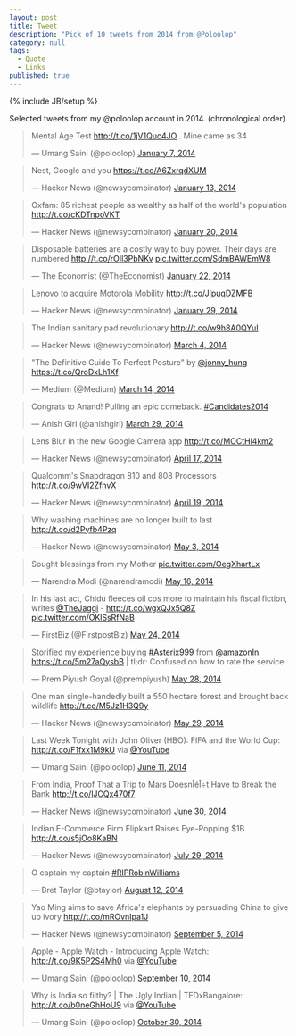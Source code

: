 ```yaml
---
layout: post
title: Tweet
description: "Pick of 10 tweets from 2014 from @Poloolop"
category: null
tags: 
  - Quote
  - Links
published: true
---
```


{% include JB/setup %}
<p>
Selected tweets from my @poloolop account in 2014. (chronological order)
</p>

<blockquote class="twitter-tweet" lang="en"><p>Mental Age Test <a href="http://t.co/1jV1Quc4JO">http://t.co/1jV1Quc4JO</a> . Mine came as 34</p>&mdash; Umang Saini (@poloolop) <a href="https://twitter.com/poloolop/status/420397271608332288">January 7, 2014</a></blockquote>
<script async src="//platform.twitter.com/widgets.js" charset="utf-8"></script>

<blockquote class="twitter-tweet" lang="en"><p>Nest, Google and you <a href="https://t.co/A6ZxrqdXUM">https://t.co/A6ZxrqdXUM</a></p>&mdash; Hacker News (@newsycombinator) <a href="https://twitter.com/newsycombinator/status/422867291253268481">January 13, 2014</a></blockquote>
<script async src="//platform.twitter.com/widgets.js" charset="utf-8"></script>

<blockquote class="twitter-tweet" lang="en"><p>Oxfam: 85 richest people as wealthy as half of the world&#39;s population <a href="http://t.co/cKDTnpoVKT">http://t.co/cKDTnpoVKT</a></p>&mdash; Hacker News (@newsycombinator) <a href="https://twitter.com/newsycombinator/status/425267716547960832">January 20, 2014</a></blockquote>
<script async src="//platform.twitter.com/widgets.js" charset="utf-8"></script>

<blockquote class="twitter-tweet" lang="en"><p>Disposable batteries are a costly way to buy power. Their days are numbered <a href="http://t.co/rOIl3PbNKv">http://t.co/rOIl3PbNKv</a> <a href="http://t.co/SdmBAWEmW8">pic.twitter.com/SdmBAWEmW8</a></p>&mdash; The Economist (@TheEconomist) <a href="https://twitter.com/TheEconomist/status/425797986422390784">January 22, 2014</a></blockquote>
<script async src="//platform.twitter.com/widgets.js" charset="utf-8"></script>

<blockquote class="twitter-tweet" lang="en"><p>Lenovo to acquire Motorola Mobility <a href="http://t.co/JIpuqDZMFB">http://t.co/JIpuqDZMFB</a></p>&mdash; Hacker News (@newsycombinator) <a href="https://twitter.com/newsycombinator/status/428664764450230272">January 29, 2014</a></blockquote>
<script async src="//platform.twitter.com/widgets.js" charset="utf-8"></script>

<blockquote class="twitter-tweet" lang="en"><p>The Indian sanitary pad revolutionary <a href="http://t.co/w9h8A0QYuI">http://t.co/w9h8A0QYuI</a></p>&mdash; Hacker News (@newsycombinator) <a href="https://twitter.com/newsycombinator/status/440789194848632832">March 4, 2014</a></blockquote>
<script async src="//platform.twitter.com/widgets.js" charset="utf-8"></script>

<blockquote class="twitter-tweet" lang="en"><p>"The Definitive Guide To Perfect Posture" by <a href="https://twitter.com/jonny_hung">@jonny_hung</a> <a href="https://t.co/QroDxLh1Xf">https://t.co/QroDxLh1Xf</a></p>&mdash; Medium (@Medium) <a href="https://twitter.com/Medium/status/444270534637793280">March 14, 2014</a></blockquote>
<script async src="//platform.twitter.com/widgets.js" charset="utf-8"></script>

<blockquote class="twitter-tweet" lang="en"><p>Congrats to Anand! Pulling an epic comeback. <a href="https://twitter.com/hashtag/Candidates2014?src=hash">#Candidates2014</a></p>&mdash; Anish Giri (@anishgiri) <a href="https://twitter.com/anishgiri/status/449925989800624128">March 29, 2014</a></blockquote>
<script async src="//platform.twitter.com/widgets.js" charset="utf-8"></script>

<blockquote class="twitter-tweet" lang="en"><p>Lens Blur in the new Google Camera app <a href="http://t.co/MOCtHl4km2">http://t.co/MOCtHl4km2</a></p>&mdash; Hacker News (@newsycombinator) <a href="https://twitter.com/newsycombinator/status/456734938918694912">April 17, 2014</a></blockquote>
<script async src="//platform.twitter.com/widgets.js" charset="utf-8"></script>

<blockquote class="twitter-tweet" lang="en"><p>Qualcomm&#39;s Snapdragon 810 and 808 Processors <a href="http://t.co/9wVI2ZfnvX">http://t.co/9wVI2ZfnvX</a></p>&mdash; Hacker News (@newsycombinator) <a href="https://twitter.com/newsycombinator/status/457308949000503297">April 19, 2014</a></blockquote>
<script async src="//platform.twitter.com/widgets.js" charset="utf-8"></script>

<blockquote class="twitter-tweet" lang="en"><p>Why washing machines are no longer built to last <a href="http://t.co/d2Pyfb4Pzq">http://t.co/d2Pyfb4Pzq</a></p>&mdash; Hacker News (@newsycombinator) <a href="https://twitter.com/newsycombinator/status/462564945172107265">May 3, 2014</a></blockquote>
<script async src="//platform.twitter.com/widgets.js" charset="utf-8"></script>

<blockquote class="twitter-tweet" lang="en"><p>Sought blessings from my Mother <a href="http://t.co/OegXhartLx">pic.twitter.com/OegXhartLx</a></p>&mdash; Narendra Modi (@narendramodi) <a href="https://twitter.com/narendramodi/status/467213500767404032">May 16, 2014</a></blockquote>
<script async src="//platform.twitter.com/widgets.js" charset="utf-8"></script>

<blockquote class="twitter-tweet" lang="en"><p>In his last act, Chidu fleeces oil cos more to maintain his fiscal fiction, writes <a href="https://twitter.com/TheJaggi">@TheJaggi</a> - <a href="http://t.co/wgxQJx5Q8Z">http://t.co/wgxQJx5Q8Z</a> <a href="http://t.co/OKlSsRfNaB">pic.twitter.com/OKlSsRfNaB</a></p>&mdash; FirstBiz (@FirstpostBiz) <a href="https://twitter.com/FirstpostBiz/status/470100039734267904">May 24, 2014</a></blockquote>
<script async src="//platform.twitter.com/widgets.js" charset="utf-8"></script>

<blockquote class="twitter-tweet" lang="en"><p>Storified my experience buying <a href="https://twitter.com/hashtag/Asterix999?src=hash">#Asterix999</a> from <a href="https://twitter.com/amazonIN">@amazonIn</a> <a href="https://t.co/5m27aQysbB">https://t.co/5m27aQysbB</a> | tl;dr: Confused on how to rate the service</p>&mdash; Prem Piyush Goyal (@prempiyush) <a href="https://twitter.com/prempiyush/status/471554880830570496">May 28, 2014</a></blockquote>
<script async src="//platform.twitter.com/widgets.js" charset="utf-8"></script>

<blockquote class="twitter-tweet" lang="en"><p>One man single-handedly built a 550 hectare forest and brought back wildlife <a href="http://t.co/M5Jz1H3Q9y">http://t.co/M5Jz1H3Q9y</a></p>&mdash; Hacker News (@newsycombinator) <a href="https://twitter.com/newsycombinator/status/471999889350873088">May 29, 2014</a></blockquote>
<script async src="//platform.twitter.com/widgets.js" charset="utf-8"></script>

<blockquote class="twitter-tweet" lang="en"><p>Last Week Tonight with John Oliver (HBO): FIFA and the World Cup: <a href="http://t.co/F1fxx1M9kU">http://t.co/F1fxx1M9kU</a> via <a href="https://twitter.com/YouTube">@YouTube</a></p>&mdash; Umang Saini (@poloolop) <a href="https://twitter.com/poloolop/status/476543824882184192">June 11, 2014</a></blockquote>
<script async src="//platform.twitter.com/widgets.js" charset="utf-8"></script>

<blockquote class="twitter-tweet" lang="en"><p>From India, Proof That a Trip to Mars DoesnÎéÎ÷t Have to Break the Bank <a href="http://t.co/lJCQx470f7">http://t.co/lJCQx470f7</a></p>&mdash; Hacker News (@newsycombinator) <a href="https://twitter.com/newsycombinator/status/483566566332956672">June 30, 2014</a></blockquote>
<script async src="//platform.twitter.com/widgets.js" charset="utf-8"></script>

<blockquote class="twitter-tweet" lang="en"><p>Indian E-Commerce Firm Flipkart Raises Eye-Popping $1B <a href="http://t.co/s5jOo8KaBN">http://t.co/s5jOo8KaBN</a></p>&mdash; Hacker News (@newsycombinator) <a href="https://twitter.com/newsycombinator/status/494151626761207808">July 29, 2014</a></blockquote>
<script async src="//platform.twitter.com/widgets.js" charset="utf-8"></script>

<blockquote class="twitter-tweet" lang="en"><p>O captain my captain <a href="https://twitter.com/hashtag/RIPRobinWilliams?src=hash">#RIPRobinWilliams</a></p>&mdash; Bret Taylor (@btaylor) <a href="https://twitter.com/btaylor/status/498982298700640256">August 12, 2014</a></blockquote>
<script async src="//platform.twitter.com/widgets.js" charset="utf-8"></script>

<blockquote class="twitter-tweet" lang="en"><p>Yao Ming aims to save Africa&#39;s elephants by persuading China to give up ivory <a href="http://t.co/mROvnIpa1J">http://t.co/mROvnIpa1J</a></p>&mdash; Hacker News (@newsycombinator) <a href="https://twitter.com/newsycombinator/status/507740380025352193">September 5, 2014</a></blockquote>
<script async src="//platform.twitter.com/widgets.js" charset="utf-8"></script>

<blockquote class="twitter-tweet" lang="en"><p>Apple - Apple Watch - Introducing Apple Watch: <a href="http://t.co/9K5P2S4Mh0">http://t.co/9K5P2S4Mh0</a> via <a href="https://twitter.com/YouTube">@YouTube</a></p>&mdash; Umang Saini (@poloolop) <a href="https://twitter.com/poloolop/status/509528280286769152">September 10, 2014</a></blockquote>
<script async src="//platform.twitter.com/widgets.js" charset="utf-8"></script>

<blockquote class="twitter-tweet" lang="en"><p>Why is India so filthy? | The Ugly Indian | TEDxBangalore: <a href="http://t.co/b0neGhHoU9">http://t.co/b0neGhHoU9</a> via <a href="https://twitter.com/YouTube">@YouTube</a></p>&mdash; Umang Saini (@poloolop) <a href="https://twitter.com/poloolop/status/527644725730238464">October 30, 2014</a></blockquote>
<script async src="//platform.twitter.com/widgets.js" charset="utf-8"></script>

